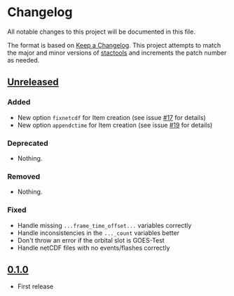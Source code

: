 # Changelog

All notable changes to this project will be documented in this file.

The format is based on [Keep a Changelog](https://keepachangelog.com/en/1.0.0/). This project attempts to match the major and minor versions of [stactools](https://github.com/stac-utils/stactools) and increments the patch number as needed.

## [Unreleased]

### Added

- New option `fixnetcdf` for Item creation (see issue [#17](https://github.com/stactools-packages/goes-glm/issues/17) for details)
- New option `appendctime` for Item creation (see issue [#19](https://github.com/stactools-packages/goes-glm/issues/19) for details)

### Deprecated

- Nothing.

### Removed

- Nothing.

### Fixed

- Handle missing `...frame_time_offset...` variables correctly
- Handle inconsistencies in the `..._count` variables better
- Don't throw an error if the orbital slot is GOES-Test
- Handle netCDF files with no events/flashes correctly

## [0.1.0]

- First release

[Unreleased]: <https://github.com/stactools-packages/goes-glm/tree/main/>
[0.1.0]: <https://github.com/stactools-packages/goes-glm/tree/v0.1.0/>
